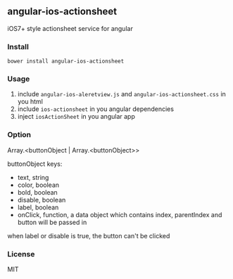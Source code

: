 ## angular-ios-actionsheet
iOS7+ style actionsheet service for angular

### Install
```shell
bower install angular-ios-actionsheet
```

### Usage
1. include `angular-ios-aleretview.js` and `angular-ios-actionsheet.css` in you html
2. include `ios-actionsheet` in you angular dependencies
3. inject `iosActionSheet` in you angular app

### Option
Array.&lt;buttonObject | Array.&lt;buttonObject>>

buttonObject keys:

- text, string
- color, boolean
- bold, boolean
- disable, boolean
- label, boolean
- onClick, function, a data object which contains index, parentIndex and button will be passed in

when label or disable is true, the button can't be clicked

### License
MIT
